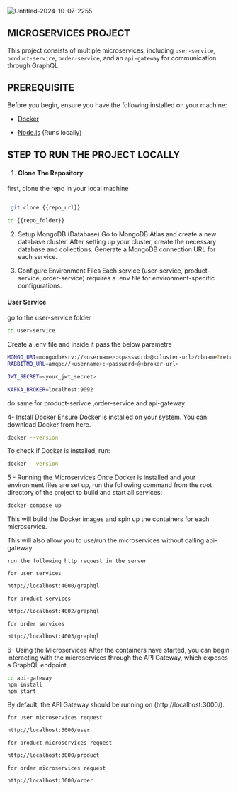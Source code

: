 ![Untitled-2024-10-07-2255](https://github.com/user-attachments/assets/21f81c0d-c552-47f8-9e03-df68bf736281)


## MICROSERVICES PROJECT

This project consists of multiple microservices, including ``user-service``, ``product-service``, ``order-service``, and an ``api-gateway`` for communication through GraphQL.

## PREREQUISITE

Before you begin, ensure you have the following installed on your machine:

- [Docker](https://www.docker.com/get-started/)

- [Node.js](https://nodejs.org/en) (Runs locally)

## STEP TO RUN THE PROJECT LOCALLY

1. #### Clone The Repository

first, clone the repo in your local machine

``` bash

 git clone {{repo_url}}

cd {{repo_folder}}

```

2. Setup MongoDB (Database) Go to MongoDB Atlas and create a new database cluster. After setting up your cluster, create the necessary database and collections. Generate a MongoDB connection URL for each service.

3. Configure Environment Files Each service (user-service, product-service, order-service) requires a .env file for environment-specific configurations.

#### User Service

go to the user-service folder

```` bash
cd user-service
````

Create a .env file and inside it pass the below parametre

```` bash
MONGO_URI=mongodb+srv://<username>:<password>@<cluster-url>/dbname?retryWrites=true&w=majority
RABBITMQ_URL=amqp://<username>:<password>@<broker-url>

JWT_SECRET=<your_jwt_secret>

KAFKA_BROKER=localhost:9092
````

do same for product-serivce ,order-service and api-gateway

4- Install Docker Ensure Docker is installed on your system. You can download Docker from here.

```` bash
docker --version
````

To check if Docker is installed, run:

```` bash
docker --version
````
   
5 -  Running the Microservices Once Docker is installed and your environment files are set up, run the following command from the root directory of the project to build and start all services:

```` bash
docker-compose up
````

This will build the Docker images and spin up the containers for each microservice.

This will also allow you to use/run the microservices without calling api-gateway

`` run the following http request in the server ``

``for user services``
```` bash
http://localhost:4000/graphql
````

`` for product services ``
```` bash
http://localhost:4002/graphql
````

`` for order services ``
```` bash
http://localhost:4003/graphql
````



6- Using the Microservices After the containers have started, you can begin interacting with the microservices through the API Gateway, which exposes a GraphQL endpoint.
```` bash
cd api-gateway
npm install
npm start
````

By default, the API Gateway should be running on (http://localhost:3000/).

`` for user microservices request ``

```` bash
http://localhost:3000/user
````

`` for product microservices request ``

```` bash
http://localhost:3000/product
````

`` for order microservices request ``

```` bash
http://localhost:3000/order
````
